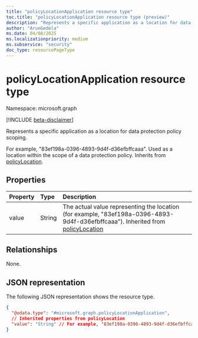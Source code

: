 ```yaml
---
title: "policyLocationApplication resource type"
toc.title: "policyLocationApplication resource type (preview)"
description: "Represents a specific application as a location for data protection policy scoping."
author: "ArunGedela"
ms.date: 04/08/2025
ms.localizationpriority: medium
ms.subservice: "security"
doc_type: resourcePageType
---
```


# policyLocationApplication resource type

Namespace: microsoft.graph

[!INCLUDE [beta-disclaimer](../../includes/beta-disclaimer.md)]

Represents a specific application as a location for data protection policy scoping.

For example, "83ef198a-0396-4893-9d4f-d36efbffcaaa". Used as a location within the scope of a data protection policy. Inherits from [policyLocation](../resources/policylocation.md).

## Properties

| Property | Type   | Description                                                    |
| :------- | :----- | :------------------------------------------------------------- |
| value    | String | The actual value representing the location (for example, "83ef198a-0396-4893-9d4f-d36efbffcaaa"). Inherited from [policyLocation](../resources/policylocation.md)|

## Relationships

None.

## JSON representation

The following JSON representation shows the resource type.
<!-- {
  "blockType": "resource",
  "@odata.type": "microsoft.graph.policyLocationApplication",
  "baseType": "microsoft.graph.policyLocation",
  "openType": false
}-->
``` json
{
  "@odata.type": "#microsoft.graph.policyLocationApplication",
  // Inherited properties from policyLocation
  "value": "String" // For example, "83ef198a-0396-4893-9d4f-d36efbffcaaa"
}
```
